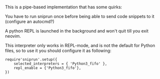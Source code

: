 This is a pipe-based implementation that has some quirks:


You have to run sniprun once before being able to send code snippets to it (configure an autocmd?)

A python REPL is launched in the background and won't quit till you exit neovim.


This interpreter only works in REPL-mode, and is not the default for Python files, so to use it you should configure it as following:


```
require'sniprun'.setup({
    selected_interpreters = { 'Python3_fifo' },
    repl_enable = {'Python3_fifo'},
})
```
